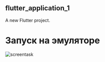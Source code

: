 ## flutter_application_1

A new Flutter project.

# Запуск на эмуляторе
![screentask](https://github.com/user-attachments/assets/96c80a7c-1b31-4da0-a7bc-4b43d9eb8e1f)

